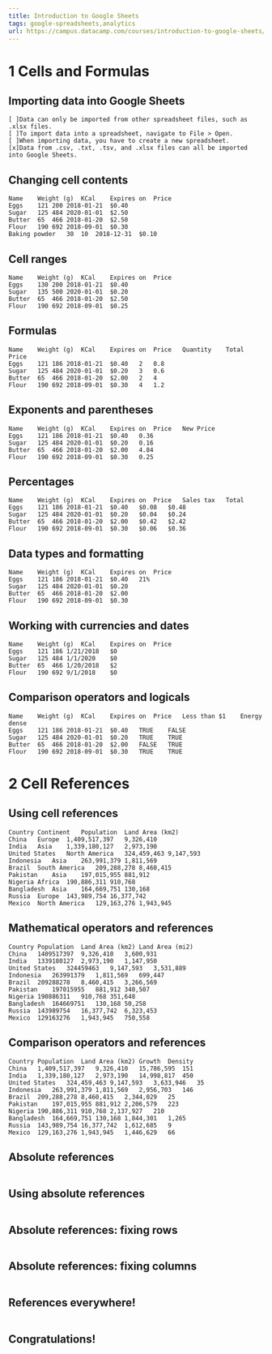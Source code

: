 ```yaml
---
title: Introduction to Google Sheets
tags: google-spreadsheets,analytics
url: https://campus.datacamp.com/courses/introduction-to-google-sheets/cells-and-formulas
---
```


# 1 Cells and Formulas
## Importing data into Google Sheets
```
[ ]Data can only be imported from other spreadsheet files, such as .xlsx files.
[ ]To import data into a spreadsheet, navigate to File > Open.
[ ]When importing data, you have to create a new spreadsheet.
[x]Data from .csv, .txt, .tsv, and .xlsx files can all be imported into Google Sheets.
```

## Changing cell contents
```
Name	Weight (g)	KCal	Expires on	Price
Eggs	121	200	2018-01-21	$0.40
Sugar	125	484	2020-01-01	$2.50
Butter	65	466	2018-01-20	$2.50
Flour	190	692	2018-09-01	$0.30
Baking powder	30	10	2018-12-31	$0.10
```

## Cell ranges
```
Name	Weight (g)	KCal	Expires on	Price
Eggs	130	200	2018-01-21	$0.40
Sugar	135	500	2020-01-01	$0.20
Butter	65	466	2018-01-20	$2.50
Flour	190	692	2018-09-01	$0.25
```

## Formulas
```
Name	Weight (g)	KCal	Expires on	Price	Quantity	Total Price
Eggs	121	186	2018-01-21	$0.40	2	0.8
Sugar	125	484	2020-01-01	$0.20	3	0.6
Butter	65	466	2018-01-20	$2.00	2	4
Flour	190	692	2018-09-01	$0.30	4	1.2
```

## Exponents and parentheses
```
Name	Weight (g)	KCal	Expires on	Price	New Price
Eggs	121	186	2018-01-21	$0.40	0.36
Sugar	125	484	2020-01-01	$0.20	0.16
Butter	65	466	2018-01-20	$2.00	4.84
Flour	190	692	2018-09-01	$0.30	0.25
```

## Percentages
```
Name	Weight (g)	KCal	Expires on	Price	Sales tax	Total
Eggs	121	186	2018-01-21	$0.40	$0.08	$0.48
Sugar	125	484	2020-01-01	$0.20	$0.04	$0.24
Butter	65	466	2018-01-20	$2.00	$0.42	$2.42
Flour	190	692	2018-09-01	$0.30	$0.06	$0.36
```

## Data types and formatting
```
Name	Weight (g)	KCal	Expires on	Price
Eggs	121	186	2018-01-21	$0.40	21%
Sugar	125	484	2020-01-01	$0.20
Butter	65	466	2018-01-20	$2.00
Flour	190	692	2018-09-01	$0.30
```

## Working with currencies and dates
```
Name	Weight (g)	KCal	Expires on	Price
Eggs	121	186	1/21/2018	$0
Sugar	125	484	1/1/2020	$0
Butter	65	466	1/20/2018	$2
Flour	190	692	9/1/2018	$0
```

## Comparison operators and logicals
```
Name	Weight (g)	KCal	Expires on	Price	Less than $1	Energy dense
Eggs	121	186	2018-01-21	$0.40	TRUE	FALSE
Sugar	125	484	2020-01-01	$0.20	TRUE	TRUE
Butter	65	466	2018-01-20	$2.00	FALSE	TRUE
Flour	190	692	2018-09-01	$0.30	TRUE	TRUE
```





# 2 Cell References
## Using cell references
```
Country	Continent	Population	Land Area (km2)
China	Europe	1,409,517,397	9,326,410
India	Asia	1,339,180,127	2,973,190
United States	North America	324,459,463	9,147,593
Indonesia	Asia	263,991,379	1,811,569
Brazil	South America	209,288,278	8,460,415
Pakistan	Asia	197,015,955	881,912
Nigeria	Africa	190,886,311	910,768
Bangladesh	Asia	164,669,751	130,168
Russia	Europe	143,989,754	16,377,742
Mexico	North America	129,163,276	1,943,945
```

## Mathematical operators and references
```
Country	Population	Land Area (km2)	Land Area (mi2)
China	1409517397	9,326,410	3,600,931
India	1339180127	2,973,190	1,147,950
United States	324459463	9,147,593	3,531,889
Indonesia	263991379	1,811,569	699,447
Brazil	209288278	8,460,415	3,266,569
Pakistan	197015955	881,912	340,507
Nigeria	190886311	910,768	351,648
Bangladesh	164669751	130,168	50,258
Russia	143989754	16,377,742	6,323,453
Mexico	129163276	1,943,945	750,558
```

## Comparison operators and references
```
Country	Population	Land Area (km2)	Growth	Density
China	1,409,517,397	9,326,410	15,786,595	151
India	1,339,180,127	2,973,190	14,998,817	450
United States	324,459,463	9,147,593	3,633,946	35
Indonesia	263,991,379	1,811,569	2,956,703	146
Brazil	209,288,278	8,460,415	2,344,029	25
Pakistan	197,015,955	881,912	2,206,579	223
Nigeria	190,886,311	910,768	2,137,927	210
Bangladesh	164,669,751	130,168	1,844,301	1,265
Russia	143,989,754	16,377,742	1,612,685	9
Mexico	129,163,276	1,943,945	1,446,629	66
```

## Absolute references
```

```

## Using absolute references
```

```

## Absolute references: fixing rows
```

```

## Absolute references: fixing columns
```

```

## References everywhere!
```

```

## Congratulations!
```

```
